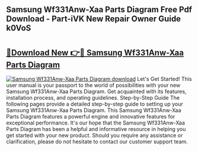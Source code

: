## Samsung Wf331Anw-Xaa Parts Diagram Free Pdf Download - Part-iVK New Repair Owner Guide k0VoS

# <h2><a href="http://dfsoriq.blite.top/?on=Samsung+Wf331Anw-Xaa+Parts+Diagram">🔗Download New 👉🔴 Samsung Wf331Anw-Xaa Parts Diagram</a></h2>

[![Samsung Wf331Anw-Xaa Parts Diagram download](https://i.imgur.com/lujVjoI.png)](http://dfsoriq.blite.top/?on=Samsung+Wf331Anw-Xaa+Parts+Diagram)
Let's Get Started! This user manual is your passport to the world of possibilities with your new Samsung Wf331Anw-Xaa Parts Diagram. Get acquainted with its features, installation process, and operating guidelines. Step-by-Step Guide The following pages provide a detailed step-by-step guide to setting up your Samsung Wf331Anw-Xaa Parts Diagram. This Samsung Wf331Anw-Xaa Parts Diagram features a powerful engine and innovative features for exceptional performance. It's our hope that the Samsung Wf331Anw-Xaa Parts Diagram has been a helpful and informative resource in helping you get started with your new product. Should you require any assistance or clarification, please do not hesitate to contact our customer support team.
